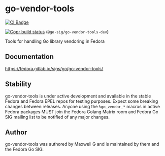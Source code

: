 <!--
Copyright (C) 2024 Maxwell G <maxwell@gtmx.me>
SPDX-License-Identifier: MIT
-->

# go-vendor-tools

[![CI Badge](https://gitlab.com/gotmax23/go-vendor-tools/badges/main/pipeline.svg)](https://gitlab.com/gotmax23/go-vendor-tools/-/commits/main)

[![Copr build status][copr-badge]][copr-package] (`@go-sig/go-vendor-tools-dev`)

Tools for handling Go library vendoring in Fedora

## Documentation

<https://fedora.gitlab.io/sigs/go/go-vendor-tools/>

## Stability

go-vendor-tools is under active development and available in the stable Fedora
and Fedora EPEL repos for testing purposes.
Expect some breaking changes between releases.
Anyone using the `%go_vendor_*` macros in active Fedora packages MUST join the
Fedora Golang Matrix room and Fedora Go SIG mailing list to be notified of any
major changes.

## Author

go-vendor-tools was authored by Maxwell G and is maintained by them and the
Fedora Go SIG.

[copr-badge]: https://copr.fedorainfracloud.org/coprs/g/go-sig/go-vendor-tools-dev/package/go-vendor-tools/status_image/last_build.png
[copr-package]: https://copr.fedorainfracloud.org/coprs/g/go-sig/go-vendor-tools-dev/package/go-vendor-tools/
